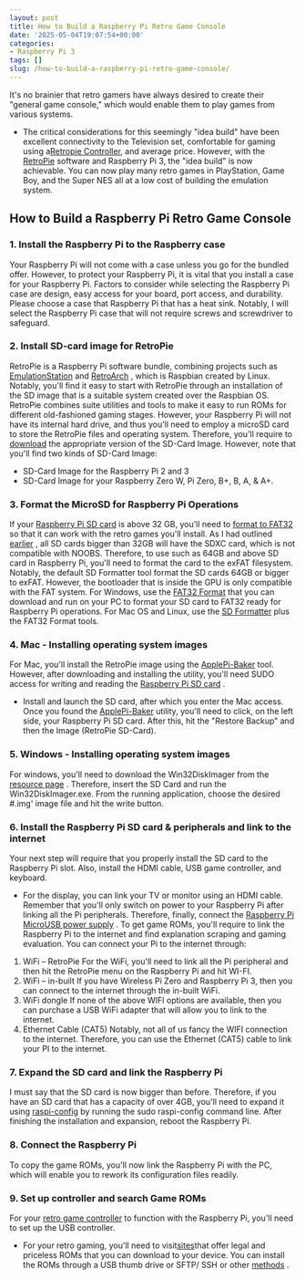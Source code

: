 ```yaml
---
layout: post
title: How to Build a Raspberry Pi Retro Game Console
date: '2025-05-04T19:07:54+00:00'
categories:
- Raspberry Pi 3
tags: []
slug: /how-to-build-a-raspberry-pi-retro-game-console/
---
```


It's no brainier that retro gamers have always desired to create their "general game console," which would enable them to play games from various systems.
- The critical considerations for this seemingly "idea build" have been excellent connectivity to the Television set, comfortable for gaming using a[Retropie Controller](https://pestpolicy.com/best-controller-for-retropie/), and average price.
However, with the
[RetroPie](https://retropie.org.uk/)
software and Raspberry Pi 3, the "idea build" is now achievable. You can now play many retro games in PlayStation, Game Boy, and the Super NES all at a low cost of building the emulation system.
## How to Build a Raspberry Pi Retro Game Console
### 1. Install the Raspberry Pi to the Raspberry case
Your Raspberry Pi will not come with a case unless you go for the bundled offer. However, to protect your Raspberry Pi, it is vital that you install a case for your Raspberry Pi.
Factors to consider while selecting the Raspberry Pi case are design, easy access for your board, port access, and durability.
Please choose a case that Raspberry Pi that has a heat sink. Notably, I will select the Raspberry Pi case that will not require screws and screwdriver to safeguard.
### 2. Install SD-card image for RetroPie
RetroPie is a Raspberry Pi software bundle, combining projects such as
[EmulationStation](http://www.emulationstation.org/)
and
[RetroArch](http://www.libretro.com/)
, which is Raspbian created by Linux.
Notably, you'll find it easy to start with RetroPie through an installation of the SD image that is a suitable system created over the Raspbian OS.
RetroPie combines suite utilities and tools to make it easy to run ROMs for different old-fashioned gaming stages. However, your Raspberry Pi will not have its internal hard drive, and thus you'll need to employ a microSD card to store the RetroPie files and operating system.
Therefore, you'll require to
[download](https://retropie.org.uk/download/)
the appropriate version of the SD-Card Image. However, note that you'll find two kinds of SD-Card Image:
- SD-Card Image for the Raspberry Pi 2 and 3
- SD-Card Image for your Raspberry Zero W, Pi Zero, B+, B, A, & A+.
### 3. Format the MicroSD for Raspberry Pi Operations
If your
[Raspberry Pi SD card](https://pestpolicy.com/best-sd-card-for-raspberry-pi-3/)
is above 32 GB, you'll need to
[format to FAT32](https://pestpolicy.com/format-sd-card-to-fat32/)
so that it can work with the retro games you'll install. As I had outlined
[earlier](https://pestpolicy.com/format-sd-card-to-fat32/)
, all SD cards bigger than 32GB will have the SDXC card, which is not compatible with NOOBS.
Therefore, to use such as 64GB and above SD card in Raspberry Pi, you'll need to format the card to the exFAT filesystem.
Notably, the default SD Formatter tool format the SD cards 64GB or bigger to exFAT. However, the bootloader that is inside the GPU is only compatible with the FAT system.
For Windows, use the
[FAT32 Format](https://pestpolicy.com/)
that you can download and run on your PC to format your SD card to FAT32 ready for Raspberry Pi operations. For Mac OS and Linux, use the
[SD Formatter](https://www.sdcard.org/downloads/formatter_4/)
plus the FAT32 Format tools.
### 4. Mac - Installing operating system images
For Mac, you'll install the RetroPie image using the
[ApplePi-Baker](http://www.pibakery.org/download.html)
tool.
However, after downloading and installing the utility, you'll need SUDO access for writing and reading the
[Raspberry Pi SD card](https://pestpolicy.com/best-sd-card-for-raspberry-pi-3/)
.
- Install and launch the SD card, after which you enter the Mac access.
Once you found the
[ApplePi-Baker](http://www.pibakery.org/download.html)
utility, you'll need to click, on the left side, your Raspberry Pi SD card. After this, hit the "Restore Backup" and then the Image (RetroPie SD-Card).
### 5. Windows - Installing operating system images
For windows, you'll need to download the Win32DiskImager from the
[resource page](http://www.raspberrypi.org/downloads)
.
Therefore, insert the SD Card and run the Win32DiskImager.exe. From the running application, choose the desired #.img' image file and hit the write button.
### 6. Install the Raspberry Pi SD card & peripherals and link to the internet
Your next step will require that you properly install the SD card to the Raspberry Pi slot. Also, install the HDMI cable, USB game controller, and keyboard.
- For the display, you can link your TV or monitor using an HDMI cable.
Remember that you'll only switch on power to your Raspberry Pi after linking all the Pi peripherals. Therefore, finally, connect the
[Raspberry Pi MicroUSB power supply](https://pestpolicy.com/best-power-supply-raspberry-pi-3/)
.
To get game ROMs, you'll require to link the Raspberry Pi to the internet and find explanation scraping and gaming evaluation. You can connect your Pi to the internet through:
1. WiFi – RetroPie
For the WiFi, you'll need to link all the Pi peripheral and then hit the RetroPie menu on the Raspberry Pi and hit WI-FI.
2. WiFi – in-built
If you have Wireless Pi Zero and Raspberry Pi 3, then you can connect to the internet through the in-built WiFi.
3. WiFi dongle
If none of the above WIFI options are available, then you can purchase a USB WiFi adapter that will allow you to link to the internet.
4. Ethernet Cable (CAT5)
Notably, not all of us fancy the WIFI connection to the internet. Therefore, you can use the Ethernet (CAT5) cable to link your PI to the internet.
### 7. Expand the SD card and link the Raspberry Pi
I must say that the SD card is now bigger than before. Therefore, if you have an SD card that has a capacity of over 4GB, you'll need to expand it using
[raspi-config](https://elinux.org/RPi_raspi-config)
by running the sudo raspi-config command line.
After finishing the installation and expansion, reboot the Raspberry Pi.
### 8. Connect the Raspberry Pi
To copy the game ROMs, you'll now link the Raspberry Pi with the PC, which will enable you to rework its configuration files readily.
### 9. Set up controller and search Game ROMs
For your
[retro game controller](https://pestpolicy.com/best-controller-for-retropie/)
to function with the Raspberry Pi, you'll need to set up the USB controller.
- For your retro gaming, you'll need to visit[sites](MAMEdev.org)that offer legal and priceless ROMs that you can download to your device.
You can install the ROMs through a USB thumb drive or SFTP/ SSH or other
[methods](https://github.com/retropie/retropie-setup/wiki)
.
